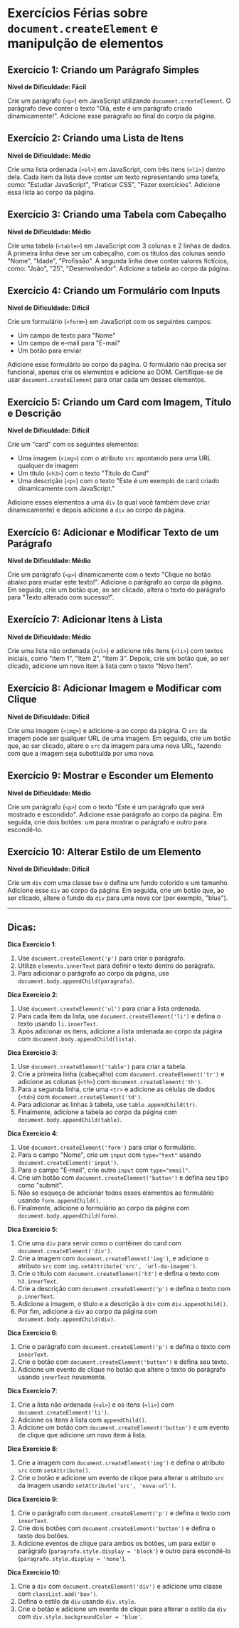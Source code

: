 # Exercícios Férias sobre `document.createElement` e manipulção de elementos

## Exercício 1: Criando um Parágrafo Simples
**Nível de Dificuldade: Fácil**

Crie um parágrafo (`<p>`) em JavaScript utilizando `document.createElement`. O parágrafo deve conter o texto "Olá, este é um parágrafo criado dinamicamente!". Adicione esse parágrafo ao final do corpo da página.

## Exercício 2: Criando uma Lista de Itens
**Nível de Dificuldade: Médio**

Crie uma lista ordenada (`<ol>`) em JavaScript, com três itens (`<li>`) dentro dela. Cada item da lista deve conter um texto representando uma tarefa, como: "Estudar JavaScript", "Praticar CSS", "Fazer exercícios". Adicione essa lista ao corpo da página.


## Exercício 3: Criando uma Tabela com Cabeçalho
**Nível de Dificuldade: Médio**

Crie uma tabela (`<table>`) em JavaScript com 3 colunas e 2 linhas de dados. A primeira linha deve ser um cabeçalho, com os títulos das colunas sendo "Nome", "Idade", "Profissão". A segunda linha deve conter valores fictícios, como: "João", "25", "Desenvolvedor". Adicione a tabela ao corpo da página.

## Exercício 4: Criando um Formulário com Inputs
**Nível de Dificuldade: Difícil**

Crie um formulário (`<form>`) em JavaScript com os seguintes campos:
- Um campo de texto para "Nome"
- Um campo de e-mail para "E-mail"
- Um botão para enviar

Adicione esse formulário ao corpo da página. O formulário não precisa ser funcional, apenas crie os elementos e adicione ao DOM. Certifique-se de usar `document.createElement` para criar cada um desses elementos.

## Exercício 5: Criando um Card com Imagem, Título e Descrição
**Nível de Dificuldade: Difícil**

Crie um "card" com os seguintes elementos:
- Uma imagem (`<img>`) com o atributo `src` apontando para uma URL qualquer de imagem
- Um título (`<h3>`) com o texto "Título do Card"
- Uma descrição (`<p>`) com o texto "Este é um exemplo de card criado dinamicamente com JavaScript."

Adicione esses elementos a uma `div` (a qual você também deve criar dinamicamente) e depois adicione a `div` ao corpo da página.

## Exercício 6: Adicionar e Modificar Texto de um Parágrafo
**Nível de Dificuldade: Médio**

Crie um parágrafo (`<p>`) dinamicamente com o texto "Clique no botão abaixo para mudar este texto!". Adicione o parágrafo ao corpo da página. Em seguida, crie um botão que, ao ser clicado, altera o texto do parágrafo para "Texto alterado com sucesso!".

## Exercício 7: Adicionar Itens à Lista
**Nível de Dificuldade: Médio**

Crie uma lista não ordenada (`<ul>`) e adicione três itens (`<li>`) com textos iniciais, como "Item 1", "Item 2", "Item 3". Depois, crie um botão que, ao ser clicado, adicione um novo item à lista com o texto "Novo Item".

## Exercício 8: Adicionar Imagem e Modificar com Clique
**Nível de Dificuldade: Difícil**

Crie uma imagem (`<img>`) e adicione-a ao corpo da página. O `src` da imagem pode ser qualquer URL de uma imagem. Em seguida, crie um botão que, ao ser clicado, altere o `src` da imagem para uma nova URL, fazendo com que a imagem seja substituída por uma nova.

## Exercício 9: Mostrar e Esconder um Elemento
**Nível de Dificuldade: Médio**

Crie um parágrafo (`<p>`) com o texto "Este é um parágrafo que será mostrado e escondido". Adicione esse parágrafo ao corpo da página. Em seguida, crie dois botões: um para mostrar o parágrafo e outro para escondê-lo.

## Exercício 10: Alterar Estilo de um Elemento
**Nível de Dificuldade: Difícil**

Crie um `div` com uma classe `box` e defina um fundo colorido e um tamanho. Adicione esse `div` ao corpo da página. Em seguida, crie um botão que, ao ser clicado, altere o fundo da `div` para uma nova cor (por exemplo, "blue").

---

## Dicas:

**Dica Exercício 1**: 
1. Use `document.createElement('p')` para criar o parágrafo.
2. Utilize `elemento.innerText` para definir o texto dentro do parágrafo.
3. Para adicionar o parágrafo ao corpo da página, use `document.body.appendChild(paragrafo)`.

**Dica Exercício 2**: 
1. Use `document.createElement('ol')` para criar a lista ordenada.
2. Para cada item da lista, use `document.createElement('li')` e defina o texto usando `li.innerText`.
3. Após adicionar os itens, adicione a lista ordenada ao corpo da página com `document.body.appendChild(lista)`.

**Dica Exercício 3**: 
1. Use `document.createElement('table')` para criar a tabela.
2. Crie a primeira linha (cabeçalho) com `document.createElement('tr')` e adicione as colunas (`<th>`) com `document.createElement('th')`.
3. Para a segunda linha, crie uma `<tr>` e adicione as células de dados (`<td>`) com `document.createElement('td')`.
4. Para adicionar as linhas à tabela, use `table.appendChild(tr)`.
5. Finalmente, adicione a tabela ao corpo da página com `document.body.appendChild(table)`.

**Dica Exercício 4**:
1. Use `document.createElement('form')` para criar o formulário.
2. Para o campo "Nome", crie um `input` com `type="text"` usando `document.createElement('input')`.
3. Para o campo "E-mail", crie outro `input` com `type="email"`.
4. Crie um botão com `document.createElement('button')` e defina seu tipo como "submit".
5. Não se esqueça de adicionar todos esses elementos ao formulário usando `form.appendChild()`.
6. Finalmente, adicione o formulário ao corpo da página com `document.body.appendChild(form)`.

**Dica Exercício 5**:
1. Crie uma `div` para servir como o contêiner do card com `document.createElement('div')`.
2. Crie a imagem com `document.createElement('img')`, e adicione o atributo `src` com `img.setAttribute('src', 'url-da-imagem')`.
3. Crie o título com `document.createElement('h3')` e defina o texto com `h3.innerText`.
4. Crie a descrição com `document.createElement('p')` e defina o texto com `p.innerText`.
5. Adicione a imagem, o título e a descrição à `div` com `div.appendChild()`.
6. Por fim, adicione a `div` ao corpo da página com `document.body.appendChild(div)`.

**Dica Exercício 6**:
1. Crie o parágrafo com `document.createElement('p')` e defina o texto com `innerText`.
2. Crie o botão com `document.createElement('button')` e defina seu texto.
3. Adicione um evento de clique no botão que altere o texto do parágrafo usando `innerText` novamente.

**Dica Exercício 7**:
1. Crie a lista não ordenada (`<ul>`) e os itens (`<li>`) com `document.createElement('li')`.
2. Adicione os itens à lista com `appendChild()`.
3. Adicione um botão com `document.createElement('button')` e um evento de clique que adicione um novo item à lista.

**Dica Exercício 8**:
1. Crie a imagem com `document.createElement('img')` e defina o atributo `src` com `setAttribute()`.
2. Crie o botão e adicione um evento de clique para alterar o atributo `src` da imagem usando `setAttribute('src', 'nova-url')`.

**Dica Exercício 9**:
1. Crie o parágrafo com `document.createElement('p')` e defina o texto com `innerText`.
2. Crie dois botões com `document.createElement('button')` e defina o texto dos botões.
3. Adicione eventos de clique para ambos os botões, um para exibir o parágrafo (`paragrafo.style.display = 'block'`) e outro para escondê-lo (`paragrafo.style.display = 'none'`).

**Dica Exercício 10**:
1. Crie a `div` com `document.createElement('div')` e adicione uma classe com `classList.add('box')`.
2. Defina o estilo da `div` usando `div.style`.
3. Crie o botão e adicione um evento de clique para alterar o estilo da `div` com `div.style.backgroundColor = 'blue'`.
